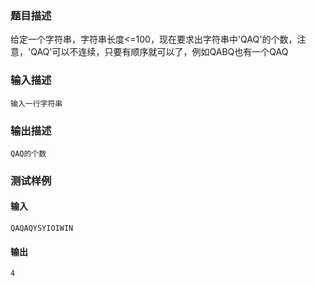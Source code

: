 ### 题目描述

给定一个字符串，字符串长度<=100，现在要求出字符串中'QAQ'的个数，注意，'QAQ'可以不连续，只要有顺序就可以了，例如QABQ也有一个QAQ

### 输入描述

```
输入一行字符串
```
### 输出描述

```
QAQ的个数
```

### 测试样例
#### 输入
```
QAQAQYSYIOIWIN

```
#### 输出
```
4
```
